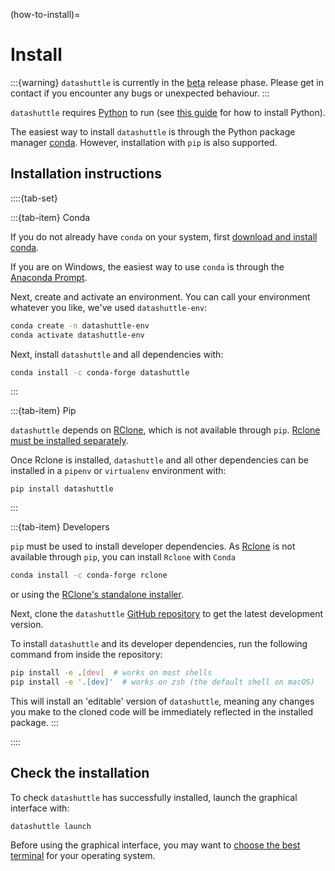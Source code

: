 (how-to-install)=
# Install

:::{warning}
``datashuttle`` is currently in the [beta](https://en.wikipedia.org/wiki/Software_release_life_cycle#Beta) release phase. Please
get in contact if you encounter any bugs or unexpected behaviour.
:::

``datashuttle`` requires
[Python](https://www.python.org/)
to run (see [this guide](https://realpython.com/installing-python/) for how to install Python).

The easiest way to install ``datashuttle`` is through the Python package manager
[conda](https://docs.conda.io/en/latest/). However, installation with `pip` is also supported.

## Installation instructions

::::{tab-set}

:::{tab-item} Conda

If you do not already have `conda` on your system, first
[download and install conda](https://docs.anaconda.com/free/miniconda/miniconda-install/).

If you are on Windows, the easiest way to use `conda` is through the [Anaconda Prompt](https://docs.anaconda.com/free/anaconda/getting-started/index.html).

Next, create and activate an environment.  You can call your environment whatever you like,
we've used `datashuttle-env`:

```sh
conda create -n datashuttle-env
conda activate datashuttle-env
```

Next, install ``datashuttle`` and all dependencies with:

```sh
conda install -c conda-forge datashuttle
```

:::

:::{tab-item} Pip

``datashuttle`` depends on [RClone](https://rclone.org/), which is not available through `pip`.
[Rclone must be installed separately](https://rclone.org/downloads/).

Once Rclone is installed, ``datashuttle`` and all other dependencies can be
installed in a `pipenv` or `virtualenv` environment with:

```shell
pip install datashuttle
```

:::

:::{tab-item} Developers

`pip` must be used to install developer dependencies.
As
[Rclone](https://rclone.org/)
is not available through `pip`, you can install `Rclone` with `Conda`

```sh
conda install -c conda-forge rclone
```

or using the [RClone's standalone installer](https://rclone.org/downloads/).

Next, clone the ``datashuttle``
[GitHub repository](https://github.com/neuroinformatics-unit/datashuttle/)
to get the latest development version.

To install ``datashuttle`` and its developer dependencies,
run the following command from inside the repository:

```sh
pip install -e .[dev]  # works on most shells
pip install -e '.[dev]'  # works on zsh (the default shell on macOS)
```

This will install an 'editable' version of ``datashuttle``, meaning
any changes you make to the cloned code will be immediately
reflected in the installed package.
:::

::::

## Check the installation

To check ``datashuttle`` has successfully installed, launch the
graphical interface with:

```shell
datashuttle launch
```

Before using the graphical interface, you may want to
[choose the best terminal](choose-a-terminal_)
for your operating system.
